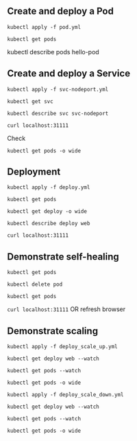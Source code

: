 ## Create and deploy a Pod

`kubectl apply -f pod.yml`

`kubectl get pods `

kubectl describe pods hello-pod

## Create and deploy a Service

`kubectl apply -f svc-nodeport.yml`

`kubectl get svc`

`kubectl describe svc svc-nodeport`

`curl localhost:31111`

 Check

`kubectl get pods -o wide`

## Deployment

`kubectl apply -f deploy.yml`

`kubectl get pods `

`kubectl get deploy -o wide `

`kubectl describe deploy web `

`curl localhost:31111`

## Demonstrate self-healing

`kubectl get pods `

`kubectl delete pod `

`kubectl get pods `

`curl localhost:31111` OR refresh browser

## Demonstrate scaling

`kubectl apply -f deploy_scale_up.yml `

`kubectl get deploy web --watch `

`kubectl get pods --watch `

`kubectl get pods -o wide`

`kubectl apply -f deploy_scale_down.yml `

`kubectl get deploy web --watch `

`kubectl get pods --watch `

`kubectl get pods -o wide`

